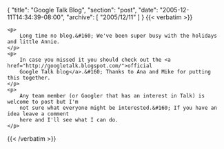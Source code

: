 {
  "title": "Google Talk Blog",
  "section": "post",
  "date": "2005-12-11T14:34:39-08:00",
  "archive": [
    "2005/12/11"
  ]
}
{{< verbatim >}}

    <p>
        Long time no blog.&#160; We've been super busy with the holidays and little Annie.
    </p>
    <p>
        In case you missed it you should check out the <a href="http://googletalk.blogspot.com/">official
        Google Talk blog</a>.&#160; Thanks to Ana and Mike for putting this together.
    </p>
    <p>
        Any team member (or Googler that has an interest in Talk) is welcome to post but I'm
        not sure what everyone might be interested.&#160; If you have an idea leave a comment
        here and I'll see what I can do.
    </p>

{{< /verbatim >}}
